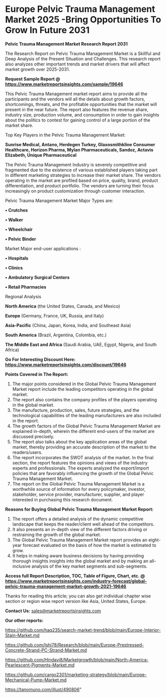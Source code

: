# Europe Pelvic Trauma Management Market 2025 -Bring Opportunities To Grow In Future 2031

<strong>Pelvic Trauma Management Market Research Report 2031</strong>

The Research Report on Pelvic Trauma Management Market is a Skillful and Deep Analysis of the Present Situation and Challenges. This research report also analyzes other important trends and market drivers that will affect market growth over 2025-2031.

<strong>Request Sample Report @ <a href=https://www.marketreportsinsights.com/sample/19646>https://www.marketreportsinsights.com/sample/19646</a></strong>

This Pelvic Trauma Management market report aims to provide all the participants and the vendors will all the details about growth factors, shortcomings, threats, and the profitable opportunities that the market will present in the near future. The report also features the revenue share, industry size, production volume, and consumption in order to gain insights about the politics to contest for gaining control of a large portion of the market share.

Top Key Players in the Pelvic Trauma Management Market:

<strong>Sunrise Medical, Antano, Herdegen Turkey, Glaxosmithkline Consumer Healthcare, Horizon Pharma, Mylan Pharmaceuticals, Sandoz, Actavis Elizabeth, Unique Pharmaceutical</strong>

The Pelvic Trauma Management Industry is severely competitive and fragmented due to the existence of various established players taking part in different marketing strategies to increase their market share. The vendors operating in the market are profiled based on price, quality, brand, product differentiation, and product portfolio. The vendors are turning their focus increasingly on product customization through customer interaction.

Pelvic Trauma Management Market Major Types are:

<strong>• Crutches

• Walker

• Wheelchair

• Pelvic Binder</strong>

Market Major end-user applications :

<strong>• Hospitals

• Clinics

• Ambulatory Surgical Centers

• Retail Pharmacies</strong>

Regional Analysis

</u><strong><b>North America</b></strong> (the United States, Canada, and Mexico)

<strong><b>Europe </b></strong>(Germany, France, UK, Russia, and Italy)

<strong><b>Asia-Pacific</b></strong> (China, Japan, Korea, India, and Southeast Asia)

<strong><b>South America</b></strong> (Brazil, Argentina, Colombia, etc.)

<strong><b>The Middle East and Africa</b></strong> (Saudi Arabia, UAE, Egypt, Nigeria, and South Africa)

<strong>Go For Interesting Discount Here: <a href=https://www.marketreportsinsights.com/discount/19646>https://www.marketreportsinsights.com/discount/19646</a></strong>

<strong>Points Covered in The Report:</strong>
<ol>
  <li>The major points considered in the Global Pelvic Trauma Management Market report include the leading competitors operating in the global market.</li>
  <li>The report also contains the company profiles of the players operating in the global market.</li>
  <li>The manufacture, production, sales, future strategies, and the technological capabilities of the leading manufacturers are also included in the report.</li>
  <li>The growth factors of the Global Pelvic Trauma Management Market are explained in-depth, wherein the different end-users of the market are discussed precisely.</li>
  <li>The report also talks about the key application areas of the global market, thereby providing an accurate description of the market to the readers/users.</li>
  <li>The report incorporates the SWOT analysis of the market. In the final section, the report features the opinions and views of the industry experts and professionals. The experts analyzed the export/import policies that are favorably influencing the growth of the Global Pelvic Trauma Management Market.</li>
  <li>The report on the Global Pelvic Trauma Management Market is a worthwhile source of information for every policymaker, investor, stakeholder, service provider, manufacturer, supplier, and player interested in purchasing this research document.</li>
</ol>
<strong>Reasons for Buying Global Pelvic Trauma Management Market Report:</strong>

<ol>
  <li>The report offers a detailed analysis of the dynamic competitive landscape that keeps the reader/client well ahead of the competitors.</li>
  <li>It also presents an in-depth view of the different factors driving or restraining the growth of the global market.</li>
  <li>The Global Pelvic Trauma Management Market report provides an eight-year forecast evaluated on the basis of how the market is estimated to grow.</li>
  <li>It helps in making aware business decisions by having providing thorough insights insights into the global market and by making an all-inclusive analysis of the key market segments and sub-segments.</li>
</ol>
<strong>Access full Report Description, TOC, Table of Figure, Chart, etc. @ <a href=https://www.marketreportsinsights.com/industry-forecast/global-pelvic-trauma-management-market-growth-2021-19646>https://www.marketreportsinsights.com/industry-forecast/global-pelvic-trauma-management-market-growth-2021-19646</a></strong>


Thanks for reading this article; you can also get individual chapter wise section or region wise report version like Asia, United States, Europe.

<strong>Contact Us:</strong>
sales@marketreportsinsights.com

<strong>Our other reports:</strong>

<a href=https://github.com/haq235/search-market-trend/blob/main/Europe-Interior-Stain-Market.md>https://github.com/haq235/search-market-trend/blob/main/Europe-Interior-Stain-Market.md</a>

<a href=https://github.com/Ishi78/Research/blob/main/Europe-Prestressed-Concrete-Strand-PC-Strand-Market.md>https://github.com/Ishi78/Research/blob/main/Europe-Prestressed-Concrete-Strand-PC-Strand-Market.md</a>

<a href=https://github.com/Hindavi8/Marketgrowth/blob/main/North-America-Pearlescent-Pigments-Market.md>https://github.com/Hindavi8/Marketgrowth/blob/main/North-America-Pearlescent-Pigments-Market.md</a>

<a href=https://github.com/cargo2301/marketing-strategy/blob/main/Europe-Mechanical-Pump-Market.md>https://github.com/cargo2301/marketing-strategy/blob/main/Europe-Mechanical-Pump-Market.md</a>

<a href=https://tanomuno.com/illust/490806>https://tanomuno.com/illust/490806</a>"

